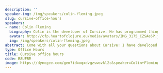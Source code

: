 ```yaml
---
description: ''
speaker-img: /img/speakers/colin-fleming.jpeg
slug: cursive-office-hours
speakers:
- name: Colin Fleming
  biography: Colin is the developer of Cursive. He has programmed things for a long time now, in a bunch of different programming languages. When he's not hacking on Cursive, he's mostly climbing in the hills nearby.
  avatar: http://cfp.heartofclojure.eu/media/avatars/IMG_3175_CZSAe6P.jpeg
  img: /img/speakers/colin-fleming.jpeg
abstract: Come with all your questions about Cursive! I have developed Cursive from the very start, and I'd love to hear your questions, see how you're using Cursive and (hopefully!) help you with any problems you're experiencing. Whether you're an experienced Cursive user, an experienced Emacs user curious about why anyone might want to use anything else, or anywhere in between those two points, I'd love to hear from you and help with any issues you're experiencing.
type: Office Hours
title: Cursive office hours
code: R8UFRM
image: https://dynogee.com/gen?id=xqxdvgzswovkl2c&speaker=Colin+Fleming&title=Cursive+office+hours&type=Office+Hours&img=https%3A//2024.heartofclojure.eu/img/speakers/colin-fleming.jpeg%3Fv%3D1705006891
---
```

